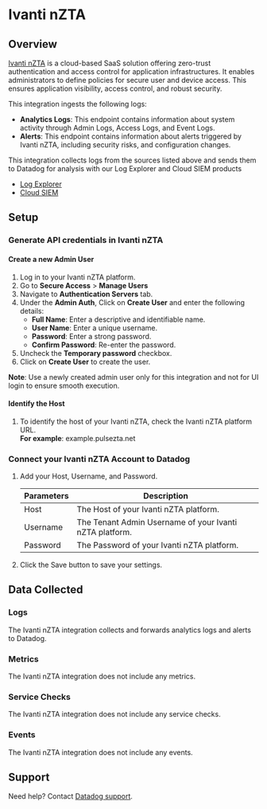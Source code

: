 # Ivanti nZTA

## Overview

[Ivanti nZTA][1] is a cloud-based SaaS solution offering zero-trust authentication and access control for application infrastructures. It enables administrators to define policies for secure user and device access. This ensures application visibility, access control, and robust security.

This integration ingests the following logs:

- **Analytics Logs**: This endpoint contains information about system activity through Admin Logs, Access Logs, and Event Logs.
- **Alerts**: This endpoint contains information about alerts triggered by Ivanti nZTA, including security risks, and configuration changes.

This integration collects logs from the sources listed above and sends them to Datadog for analysis with our Log Explorer and Cloud SIEM products

- [Log Explorer][3]
- [Cloud SIEM][4]

## Setup

### Generate API credentials in Ivanti nZTA

#### Create a new Admin User

1. Log in to your Ivanti nZTA platform.
2. Go to **Secure Access** > **Manage Users**
3. Navigate to **Authentication Servers** tab.
4. Under the **Admin Auth**, Click on **Create User** and enter the following details:
   - **Full Name**: Enter a descriptive and identifiable name.
   - **User Name**: Enter a unique username.
   - **Password**: Enter a strong password.
   - **Confirm Password**: Re-enter the password.
5. Uncheck the **Temporary password** checkbox.
6. Click on **Create User** to create the user.

**Note**: Use a newly created admin user only for this integration and not for UI login to ensure smooth execution.

#### Identify the Host

1. To identify the host of your Ivanti nZTA, check the Ivanti nZTA platform URL.
   <br>**For example**: example.pulsezta.net

### Connect your Ivanti nZTA Account to Datadog

1. Add your Host, Username, and Password.

   | Parameters | Description                                             |
   | ---------- | ------------------------------------------------------- |
   | Host       | The Host of your Ivanti nZTA platform.                  |
   | Username   | The Tenant Admin Username of your Ivanti nZTA platform. |
   | Password   | The Password of your Ivanti nZTA platform.              |

2. Click the Save button to save your settings.

## Data Collected

### Logs

The Ivanti nZTA integration collects and forwards analytics logs and alerts to Datadog.

### Metrics

The Ivanti nZTA integration does not include any metrics.

### Service Checks

The Ivanti nZTA integration does not include any service checks.

### Events

The Ivanti nZTA integration does not include any events.

## Support

Need help? Contact [Datadog support][2].

[1]: https://www.ivanti.com/products/ivanti-neurons-zero-trust-access
[2]: https://docs.datadoghq.com/help/
[3]: https://docs.datadoghq.com/logs/explorer/
[4]: https://www.datadoghq.com/product/cloud-siem/
